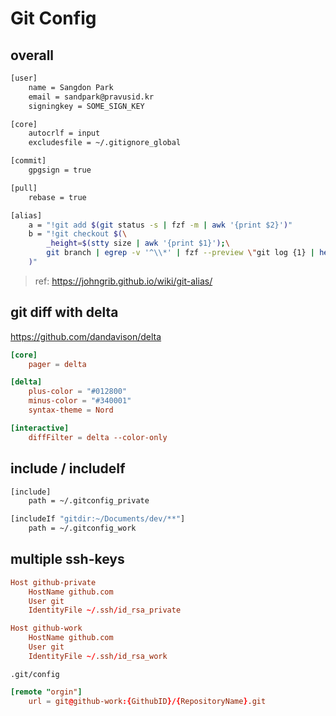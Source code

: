 # Git Config

## overall

```sh
[user]
    name = Sangdon Park
    email = sandpark@pravusid.kr
    signingkey = SOME_SIGN_KEY

[core]
    autocrlf = input
    excludesfile = ~/.gitignore_global

[commit]
    gpgsign = true

[pull]
    rebase = true

[alias]
    a = "!git add $(git status -s | fzf -m | awk '{print $2}')"
    b = "!git checkout $(\
        _height=$(stty size | awk '{print $1}');\
        git branch | egrep -v '^\\*' | fzf --preview \"git log {1} | head -n $_height\";\
    )"
```

> ref: <https://johngrib.github.io/wiki/git-alias/>

## git diff with delta

<https://github.com/dandavison/delta>

```conf
[core]
    pager = delta

[delta]
    plus-color = "#012800"
    minus-color = "#340001"
    syntax-theme = Nord

[interactive]
    diffFilter = delta --color-only
```

## include / includeIf

```sh
[include]
    path = ~/.gitconfig_private

[includeIf "gitdir:~/Documents/dev/**"]
    path = ~/.gitconfig_work
```

## multiple ssh-keys

```conf
Host github-private
    HostName github.com
    User git
    IdentityFile ~/.ssh/id_rsa_private

Host github-work
    HostName github.com
    User git
    IdentityFile ~/.ssh/id_rsa_work
```

`.git/config`

```conf
[remote "orgin"]
    url = git@github-work:{GithubID}/{RepositoryName}.git
```
